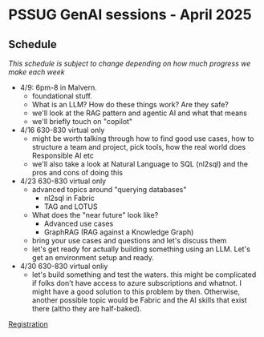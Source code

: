 # PSSUG GenAI sessions - April 2025

## Schedule 

_This schedule is subject to change depending on how much progress we make each week_

* 4/9:  6pm-8  in Malvern.  
  * foundational stuff.  
  * What is an LLM?  How do these things work?  Are they safe?  
  * we'll look at the RAG pattern and agentic AI and what that means
  * we'll briefly touch on "copilot"
* 4/16 630-830  virtual only
  * might be worth talking through how to find good use cases, how to structure a team and project, pick tools, how the real world does Responsible AI etc
  * we'll also take a look at Natural Language to SQL (nl2sql) and the pros and cons of doing this
* 4/23 630-830  virtual only
  * advanced topics around "querying databases"
    * nl2sql in Fabric
    * TAG and LOTUS
  * What does the "near future" look like?  
    * Advanced use cases
    * GraphRAG (RAG against a Knowledge Graph)
  * bring your use cases and questions and let's discuss them
  * let's get ready for actually building something using an LLM.  Let's get an environment setup and ready.  
* 4/30 630-830 virtual onliy 
  * let's build something and test the waters.  this might be complicated if folks don't have access to azure subscriptions and whatnot.  I might have a good solution to this problem by then.  Otherwise, another possible topic would be Fabric and the AI skills that exist there (altho they are half-baked).

[Registration](https://www.eventbrite.com/e/phila-sql-april-2025-user-group-meeting-dave-wentzel-series-part-1-of-4-tickets-1291203216579?aff=oddtdtcreator)


